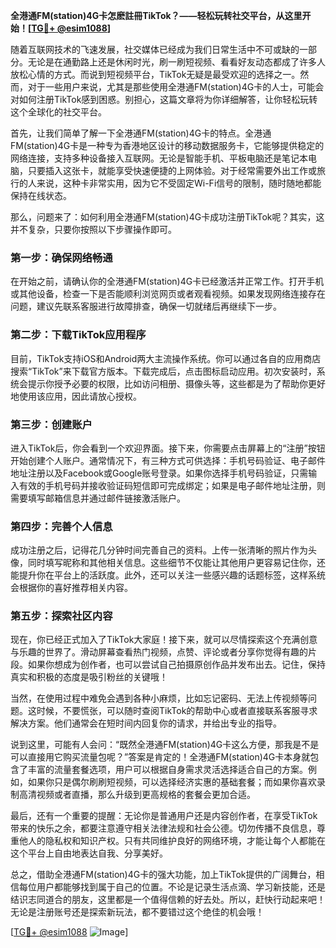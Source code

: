 **全港通FM(station)4G卡怎麽註冊TikTok？——轻松玩转社交平台，从这里开始！[[TG💪+ @esim1088](https://t.me/s/esim1088)]**

随着互联网技术的飞速发展，社交媒体已经成为我们日常生活中不可或缺的一部分。无论是在通勤路上还是休闲时光，刷一刷短视频、看看好友动态都成了许多人放松心情的方式。而说到短视频平台，TikTok无疑是最受欢迎的选择之一。然而，对于一些用户来说，尤其是那些使用全港通FM(station)4G卡的人士，可能会对如何注册TikTok感到困惑。别担心，这篇文章将为你详细解答，让你轻松玩转这个全球化的社交平台。

首先，让我们简单了解一下全港通FM(station)4G卡的特点。全港通FM(station)4G卡是一种专为香港地区设计的移动数据服务卡，它能够提供稳定的网络连接，支持多种设备接入互联网。无论是智能手机、平板电脑还是笔记本电脑，只要插入这张卡，就能享受快速便捷的上网体验。对于经常需要外出工作或旅行的人来说，这种卡非常实用，因为它不受固定Wi-Fi信号的限制，随时随地都能保持在线状态。

那么，问题来了：如何利用全港通FM(station)4G卡成功注册TikTok呢？其实，这并不复杂，只要你按照以下步骤操作即可。

### 第一步：确保网络畅通

在开始之前，请确认你的全港通FM(station)4G卡已经激活并正常工作。打开手机或其他设备，检查一下是否能顺利浏览网页或者观看视频。如果发现网络连接存在问题，建议先联系客服进行故障排查，确保一切就绪后再继续下一步。

### 第二步：下载TikTok应用程序

目前，TikTok支持iOS和Android两大主流操作系统。你可以通过各自的应用商店搜索“TikTok”来下载官方版本。下载完成后，点击图标启动应用。初次安装时，系统会提示你授予必要的权限，比如访问相册、摄像头等，这些都是为了帮助你更好地使用该应用，因此请放心授权。

### 第三步：创建账户

进入TikTok后，你会看到一个欢迎界面。接下来，你需要点击屏幕上的“注册”按钮开始创建个人账户。通常情况下，有三种方式可供选择：手机号码验证、电子邮件地址注册以及Facebook或Google账号登录。如果你选择手机号码验证，只需输入有效的手机号码并接收验证码短信即可完成绑定；如果是电子邮件地址注册，则需要填写邮箱信息并通过邮件链接激活账户。

### 第四步：完善个人信息

成功注册之后，记得花几分钟时间完善自己的资料。上传一张清晰的照片作为头像，同时填写昵称和其他相关信息。这些细节不仅能让其他用户更容易记住你，还能提升你在平台上的活跃度。此外，还可以关注一些感兴趣的话题标签，这样系统会根据你的喜好推荐相关内容。

### 第五步：探索社区内容

现在，你已经正式加入了TikTok大家庭！接下来，就可以尽情探索这个充满创意与乐趣的世界了。滑动屏幕查看热门视频，点赞、评论或者分享你觉得有趣的片段。如果你想成为创作者，也可以尝试自己拍摄原创作品并发布出去。记住，保持真实和积极的态度是吸引粉丝的关键哦！

当然，在使用过程中难免会遇到各种小麻烦，比如忘记密码、无法上传视频等问题。这时候，不要慌张，可以随时查阅TikTok的帮助中心或者直接联系客服寻求解决方案。他们通常会在短时间内回复你的请求，并给出专业的指导。

说到这里，可能有人会问：“既然全港通FM(station)4G卡这么方便，那我是不是可以直接用它购买流量包呢？”答案是肯定的！全港通FM(station)4G卡本身就包含了丰富的流量套餐选项，用户可以根据自身需求灵活选择适合自己的方案。例如，如果你只是偶尔刷刷短视频，可以选择经济实惠的基础套餐；而如果你喜欢录制高清视频或者直播，那么升级到更高规格的套餐会更加合适。

最后，还有一个重要的提醒：无论你是普通用户还是内容创作者，在享受TikTok带来的快乐之余，都要注意遵守相关法律法规和社会公德。切勿传播不良信息，尊重他人的隐私权和知识产权。只有共同维护良好的网络环境，才能让每个人都能在这个平台上自由地表达自我、分享美好。

总之，借助全港通FM(station)4G卡的强大功能，加上TikTok提供的广阔舞台，相信每位用户都能够找到属于自己的位置。不论是记录生活点滴、学习新技能，还是结识志同道合的朋友，这里都是一个值得信赖的好去处。所以，赶快行动起来吧！无论是注册账号还是探索新玩法，都不要错过这个绝佳的机会哦！

[[TG💪+ @esim1088](https://t.me/s/esim1088) ![Image](https://i.postimg.cc/4NQfJmqS/Snipaste-2025-05-13-00-14-12.png)]